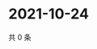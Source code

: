 # 2021-10-24

共 0 条

<!-- BEGIN WEIBO -->
<!-- 最后更新时间 Sun Oct 24 2021 16:15:56 GMT+0800 (China Standard Time) -->

<!-- END WEIBO -->
